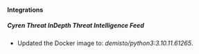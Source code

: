 #### Integrations
##### Cyren Threat InDepth Threat Intelligence Feed
- Updated the Docker image to: *demisto/python3:3.10.11.61265*.
